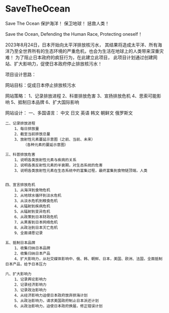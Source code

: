 # SaveTheOcean
Save The Ocean
保护海洋！
保卫地球！
拯救人类！

Save the Ocean, Defending the Human Race, Protecting oneself！

2023年8月24日，日本开始向太平洋排放核污水，
其结果将造成太平洋、所有海洋乃至全世界所有的生态环境的严重危机，也会为生活在地球上的人类带来深重灾难！
为了阻止日本政府的疯狂行为，在此建立此项目，
此项目计划通过创建网站、扩大影响力，促使日本政府停止排放核污水！

项目设计思路：

网站目标：促成日本停止排放核污水

网站策略：
    1、记录排放进程
    2、科普排放危害
    3、宣扬排放危机
    4、思索可能影响
    5、抵制日本品牌
    6、扩大国际影响

网站设计：
    一、多国语言：
        中文
        日文
        英语
        韩文
        朝鲜文
        俄罗斯文

    二、记录排放进程
        1、每日排放量
        2、截至当前排放总量
        3、放射性元素蔓延示意图（之前、当前、未来）
            （各种元素的蔓延示意图）

    三、科普排放危害
        1、说明各类放射性元素与疾病的关系
        2、说明各类反射性元素的半衰期，对生态系统的危害
        3、说明各类放射性元素在生态系统中的富集过程，最终富集到食物链顶端，人类
        

    四、宣言排放危机
        1、从海洋到食物危机
        2、从地球水循环到淡水危机
        3、从淡水危机到粮食危机
        4、从辐射到疾病危机
        5、从辐射到变异危机
        6、从政策到日本财政危机
        7、从黑客到日本网络危机
        8、从政治到日本灭亡危机
        9、全面请愿记录

    五、抵制日本品牌
        1、收集归纳日本品牌
        2、收集归纳日本产品
        4、扩大影响力，从社交媒体影响中、俄、韩、朝鲜、日本，美国、欧洲、法国，全面抵制日本产品，给予日本压力

    六、扩大影响力
        1、记录舆论影响力
        2、记录经济影响力
        3、记录政治影响力
        4、从经济影响力迫使日本政府放弃排海计划
        5、从政治影响力，请求美国政府制止日本派还计划
        6、从政治影响力，迫使日本政府换届，修正错误计划


